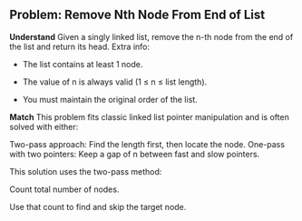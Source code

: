 ## Problem: Remove Nth Node From End of List
**Understand**
Given a singly linked list, remove the n-th node from the end of the list and return its head.
Extra info:
- The list contains at least 1 node.

- The value of n is always valid (1 ≤ n ≤ list length).

- You must maintain the original order of the list.


**Match**
This problem fits classic linked list pointer manipulation and is often solved with either:

Two-pass approach: Find the length first, then locate the node.
One-pass with two pointers: Keep a gap of n between fast and slow pointers.

This solution uses the two-pass method:

Count total number of nodes.

Use that count to find and skip the target node.
